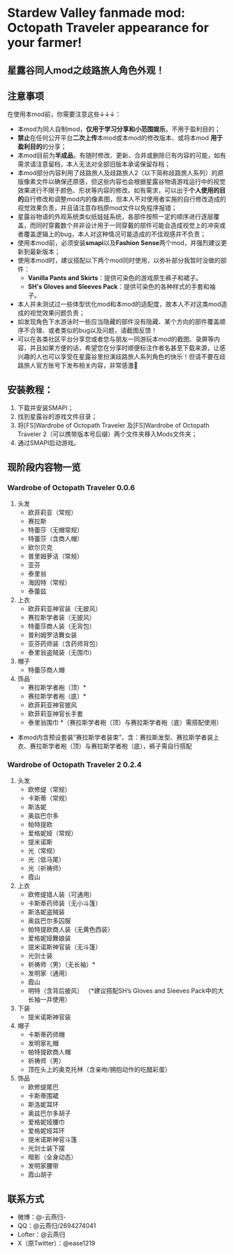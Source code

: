 # Stardew Valley fanmade mod: Octopath Traveler appearance for your farmer!
## 星露谷同人mod之歧路旅人角色外观！

## 注意事项
在使用本mod前，你需要注意这些↓↓↓：

- 本mod为同人自制mod，**仅用于学习分享和小范围娱乐**，不用于盈利目的；
- **禁止**在任何公开平台**二次上传**本mod或本mod的修改版本、或将本mod **用于盈利目的**的分享；
- 本mod目前为**半成品**，有随时修改、更新、合并或删除已有内容的可能，如有需求请注意留档，本人无法对全部旧版本承诺保留存档；
- 本mod部分内容利用了歧路旅人及歧路旅人2（以下简称歧路旅人系列）的原版像素文件以确保还原感，但这些内容也会根据星露谷物语游戏运行中的视觉效果进行不限于颜色、形状等内容的修改。如有需求，可以出于**个人使用的目的**自行修改和调整mod内的像素图，但本人不对使用者实施的自行修改造成的视觉效果负责，并且请注意存档原mod文件以免程序报错；
- 星露谷物语的外观系统类似纸娃娃系统，各部件按照一定的顺序进行逐层覆盖，而同时穿戴数个并非设计用于一同穿戴的部件可能会造成视觉上的冲突或者覆盖逻辑上的bug，本人对这种情况可能造成的不佳观感并不负责；
- 使用本mod前，必须安装**smapi**以及**Fashion Sense**两个mod，并强烈建议更新到最新版本；
- 使用本mod时，建议搭配以下两个mod同时使用，以弥补部分我暂时没做的部件：
	- **Vanilla Pants and Skirts**：提供可染色的游戏原生裤子和裙子。
	- **SH's Gloves and Sleeves Pack**：提供可染色的各种样式的手套和袖子。
- 本人并未测试过一些体型优化mod和本mod的适配度，故本人不对这类mod造成的视觉效果问题负责；
- 如发现角色下水游泳时一些应当隐藏的部件没有隐藏、某个方向的部件覆盖顺序不合理、或者类似的bug以及问题，请截图反馈！
- 可以在各类社区平台分享您或者您与朋友一同游玩本mod的截图、录屏等内容，并且如果方便的话，希望您在分享时顺便标注作者名甚至下载来源，让感兴趣的人也可以享受在星露谷里扮演歧路旅人系列角色的快乐！但请不要在歧路旅人官方账号下发布相关内容，非常感激🙏

## 安装教程：
1. 下载并安装SMAPI；
2. 找到星露谷的游戏文件目录；
3. 将[FS]Wardrobe of Octopath Traveler 及[FS]Wardrobe of Octopath Traveler 2（可以携带版本号后缀）两个文件夹移入Mods文件夹；
4. 通过SMAPI启动游戏。

## 现阶段内容物一览
### Wardrobe of Octopath Traveler 0.0.6
1. 头发
	- 欧菲莉亚（常规）
	- 赛拉斯
	- 特蕾莎（无帽常规）
	- 特蕾莎（含商人帽）
	- 欧尔贝克
	- 普里姆萝洁（常规）
	- 亚芬
	- 泰里翁
	- 海因特（常规）
	- 泰蕾兹
2. 上衣
	- 欧菲莉亚神官装（无披风）
	- 赛拉斯学者装（无披风）
	- 特蕾莎商人装（无背包）
	- 普利姆罗洁舞女装
	- 亚芬药师装（含药师背包）
	- 泰里翁盗贼装（无围巾）
3. 帽子
	- 特蕾莎商人帽
4. 饰品
	- 赛拉斯学者袍（顶）*
	- 赛拉斯学者袍（底）*
	- 欧菲莉亚神官披风
	- 欧菲莉亚神官长手套
	- 泰里翁围巾
*（赛拉斯学者袍（顶）与赛拉斯学者袍（底）需搭配使用）
- 本mod内含预设套装“赛拉斯学者装束”，含：赛拉斯发型、赛拉斯学者装上衣、赛拉斯学者袍（顶）与赛拉斯学者袍（底），裤子需自行搭配
	
### Wardrobe of Octopath Traveler 2 0.2.4
1. 头发
	- 欧修缇（常规）
	- 卡斯蒂（常规）
	- 斯洛妮
	- 奥兹巴尔多
	- 帕特提欧
	- 爱格妮娅（常规）
	- 提米诺斯
	- 光（常规）
	- 光（低马尾）
	- 光（祈祷师）
	- 霞山
2. 上衣
	- 欧修缇猎人装（可通用）
	- 卡斯蒂药师装（无小斗篷）
	- 斯洛妮盗贼装
	- 奥兹巴尔多囚服
	- 帕特提欧商人装（无黄色西装）
	- 爱格妮娅舞娘装
	- 提米诺斯神官装（无斗篷）
	- 光剑士装
	- 祈祷师（男）（无长袖）*
	- 发明家（通用）
	- 霞山
	- 明特（含背后披风）
	（*建议搭配SH’s Gloves and Sleeves Pack中的大长袖一并使用）
3. 下装
	- 提米诺斯神官装
4. 帽子
	- 卡斯蒂药师帽
	- 发明家礼帽
	- 帕特提欧商人帽
	- 祈祷师（男）
	- 顶在头上的奥克托林（含亲吻/拥抱动作的吃醋彩蛋）
5. 饰品
	- 欧修缇尾巴
	- 卡斯蒂围裙
	- 斯洛妮耳环
	- 奥兹巴尔多胡子
	- 爱格妮娅腰巾
	- 爱格妮娅耳环
	- 提米诺斯神官斗篷
	- 光剑士装下摆
	- 暗影（全身动态）
	- 发明家腰带
	- 霞山胡子

## 联系方式
- 微博：@-云燕归-
- QQ：@云燕归/2694274041
- Lofter：@云燕归
- X（原Twitter）：@ease1219
